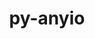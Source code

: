---
title: "py-anyio"
layout: cache
categories: [package, develop-2023-12-03]
meta: {"versions": ["3.6.2", "4.0.0"], "compilers": ["gcc@=11.1.0", "gcc@=11.4.0", "gcc@=9.4.0", "oneapi@=2023.2.0"], "oss": ["ubuntu20.04"], "platforms": ["linux"], "targets": ["neoverse_v1", "ppc64le", "x86_64_v3"], "stacks": ["data-vis-sdk", "e4s", "e4s-neoverse_v1", "e4s-oneapi", "e4s-power", "root"], "num_specs": 11, "num_specs_by_stack": {"root": 11, "e4s-neoverse_v1": 2, "e4s-power": 2, "data-vis-sdk": 2, "e4s": 3, "e4s-oneapi": 2}}
spec_details: [{"hash": "oyeps7gddw57rlobgr72pilsclpk565m", "compiler": "gcc@=11.4.0", "versions": ["4.0.0"], "os": "ubuntu20.04", "platform": "linux", "target": "neoverse_v1", "variants": ["build_system=python_pip"], "stacks": ["root", "e4s-neoverse_v1"], "size": "-", "tarball": "https://binaries.spack.io/releases/develop-2023-12-03/build_cache/linux-ubuntu20.04-neoverse_v1/gcc-11.4.0/py-anyio-4.0.0/linux-ubuntu20.04-neoverse_v1-gcc-11.4.0-py-anyio-4.0.0-oyeps7gddw57rlobgr72pilsclpk565m.spack"}, {"hash": "pncosebgz6ma3i5vx663vxnj2jskyc4t", "compiler": "gcc@=11.4.0", "versions": ["3.6.2"], "os": "ubuntu20.04", "platform": "linux", "target": "neoverse_v1", "variants": ["build_system=python_pip"], "stacks": ["root", "e4s-neoverse_v1"], "size": "-", "tarball": "https://binaries.spack.io/releases/develop-2023-12-03/build_cache/linux-ubuntu20.04-neoverse_v1/gcc-11.4.0/py-anyio-3.6.2/linux-ubuntu20.04-neoverse_v1-gcc-11.4.0-py-anyio-3.6.2-pncosebgz6ma3i5vx663vxnj2jskyc4t.spack"}, {"hash": "5zksls434cdvaxrzh2dkipt36eset6y5", "compiler": "gcc@=9.4.0", "versions": ["3.6.2"], "os": "ubuntu20.04", "platform": "linux", "target": "ppc64le", "variants": ["build_system=python_pip"], "stacks": ["e4s-power", "root"], "size": "-", "tarball": "https://binaries.spack.io/releases/develop-2023-12-03/build_cache/linux-ubuntu20.04-ppc64le/gcc-9.4.0/py-anyio-3.6.2/linux-ubuntu20.04-ppc64le-gcc-9.4.0-py-anyio-3.6.2-5zksls434cdvaxrzh2dkipt36eset6y5.spack"}, {"hash": "2t6jyoyityeln2loiduiot6llfextjkg", "compiler": "gcc@=9.4.0", "versions": ["4.0.0"], "os": "ubuntu20.04", "platform": "linux", "target": "ppc64le", "variants": ["build_system=python_pip"], "stacks": ["e4s-power", "root"], "size": "-", "tarball": "https://binaries.spack.io/releases/develop-2023-12-03/build_cache/linux-ubuntu20.04-ppc64le/gcc-9.4.0/py-anyio-4.0.0/linux-ubuntu20.04-ppc64le-gcc-9.4.0-py-anyio-4.0.0-2t6jyoyityeln2loiduiot6llfextjkg.spack"}, {"hash": "5nvx4iezyynlt6kuvy4dg4a4cn64k4jw", "compiler": "gcc@=11.1.0", "versions": ["4.0.0"], "os": "ubuntu20.04", "platform": "linux", "target": "x86_64_v3", "variants": ["build_system=python_pip"], "stacks": ["root", "data-vis-sdk"], "size": "-", "tarball": "https://binaries.spack.io/releases/develop-2023-12-03/build_cache/linux-ubuntu20.04-x86_64_v3/gcc-11.1.0/py-anyio-4.0.0/linux-ubuntu20.04-x86_64_v3-gcc-11.1.0-py-anyio-4.0.0-5nvx4iezyynlt6kuvy4dg4a4cn64k4jw.spack"}, {"hash": "3ekhfv32skcjbw4xkrfi6yrekyv6bgcl", "compiler": "gcc@=11.1.0", "versions": ["3.6.2"], "os": "ubuntu20.04", "platform": "linux", "target": "x86_64_v3", "variants": ["build_system=python_pip"], "stacks": ["root", "data-vis-sdk"], "size": "-", "tarball": "https://binaries.spack.io/releases/develop-2023-12-03/build_cache/linux-ubuntu20.04-x86_64_v3/gcc-11.1.0/py-anyio-3.6.2/linux-ubuntu20.04-x86_64_v3-gcc-11.1.0-py-anyio-3.6.2-3ekhfv32skcjbw4xkrfi6yrekyv6bgcl.spack"}, {"hash": "xngd7yp4o6dqkz34rpxbzz6hb3yi25fn", "compiler": "gcc@=11.4.0", "versions": ["3.6.2"], "os": "ubuntu20.04", "platform": "linux", "target": "x86_64_v3", "variants": ["build_system=python_pip"], "stacks": ["root", "e4s"], "size": "-", "tarball": "https://binaries.spack.io/releases/develop-2023-12-03/build_cache/linux-ubuntu20.04-x86_64_v3/gcc-11.4.0/py-anyio-3.6.2/linux-ubuntu20.04-x86_64_v3-gcc-11.4.0-py-anyio-3.6.2-xngd7yp4o6dqkz34rpxbzz6hb3yi25fn.spack"}, {"hash": "4wpr3sawjri3af7zx2jlykmjispp7qds", "compiler": "gcc@=11.4.0", "versions": ["3.6.2"], "os": "ubuntu20.04", "platform": "linux", "target": "x86_64_v3", "variants": ["build_system=python_pip"], "stacks": ["root", "e4s"], "size": "-", "tarball": "https://binaries.spack.io/releases/develop-2023-12-03/build_cache/linux-ubuntu20.04-x86_64_v3/gcc-11.4.0/py-anyio-3.6.2/linux-ubuntu20.04-x86_64_v3-gcc-11.4.0-py-anyio-3.6.2-4wpr3sawjri3af7zx2jlykmjispp7qds.spack"}, {"hash": "dywnoe572gfig5akeqori7dazzarsmuw", "compiler": "gcc@=11.4.0", "versions": ["4.0.0"], "os": "ubuntu20.04", "platform": "linux", "target": "x86_64_v3", "variants": ["build_system=python_pip"], "stacks": ["root", "e4s"], "size": "-", "tarball": "https://binaries.spack.io/releases/develop-2023-12-03/build_cache/linux-ubuntu20.04-x86_64_v3/gcc-11.4.0/py-anyio-4.0.0/linux-ubuntu20.04-x86_64_v3-gcc-11.4.0-py-anyio-4.0.0-dywnoe572gfig5akeqori7dazzarsmuw.spack"}, {"hash": "etcswd564atuql6mds34adpduk7mt5eu", "compiler": "oneapi@=2023.2.0", "versions": ["3.6.2"], "os": "ubuntu20.04", "platform": "linux", "target": "x86_64_v3", "variants": ["build_system=python_pip"], "stacks": ["root", "e4s-oneapi"], "size": "-", "tarball": "https://binaries.spack.io/releases/develop-2023-12-03/build_cache/linux-ubuntu20.04-x86_64_v3/oneapi-2023.2.0/py-anyio-3.6.2/linux-ubuntu20.04-x86_64_v3-oneapi-2023.2.0-py-anyio-3.6.2-etcswd564atuql6mds34adpduk7mt5eu.spack"}, {"hash": "y7jjfiegt4b5yhidwtpe5uijojvzt5sv", "compiler": "oneapi@=2023.2.0", "versions": ["3.6.2"], "os": "ubuntu20.04", "platform": "linux", "target": "x86_64_v3", "variants": ["build_system=python_pip"], "stacks": ["root", "e4s-oneapi"], "size": "-", "tarball": "https://binaries.spack.io/releases/develop-2023-12-03/build_cache/linux-ubuntu20.04-x86_64_v3/oneapi-2023.2.0/py-anyio-3.6.2/linux-ubuntu20.04-x86_64_v3-oneapi-2023.2.0-py-anyio-3.6.2-y7jjfiegt4b5yhidwtpe5uijojvzt5sv.spack"}]
---